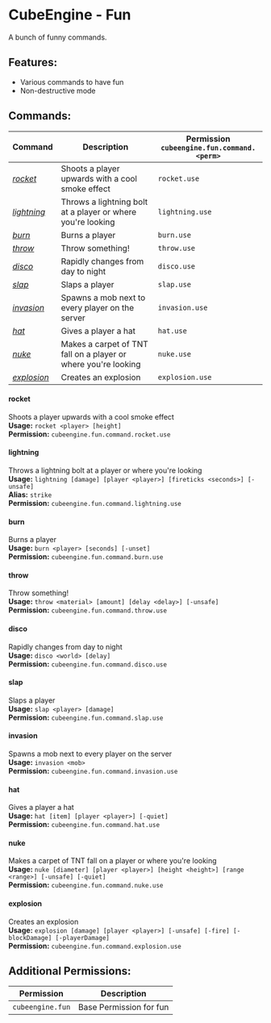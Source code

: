 # CubeEngine - Fun
A bunch of funny commands.

## Features:
 - Various commands to have fun
 - Non-destructive mode

## Commands:

| Command | Description | Permission<br>`cubeengine.fun.command.<perm>` |
| --- | --- | --- |
| [*rocket*](#rocket) | Shoots a player upwards with a cool smoke effect | `rocket.use` |
| [*lightning*](#lightning) | Throws a lightning bolt at a player or where you're looking | `lightning.use` |
| [*burn*](#burn) | Burns a player | `burn.use` |
| [*throw*](#throw) | Throw something! | `throw.use` |
| [*disco*](#disco) | Rapidly changes from day to night | `disco.use` |
| [*slap*](#slap) | Slaps a player | `slap.use` |
| [*invasion*](#invasion) | Spawns a mob next to every player on the server | `invasion.use` |
| [*hat*](#hat) | Gives a player a hat | `hat.use` |
| [*nuke*](#nuke) | Makes a carpet of TNT fall on a player or where you're looking | `nuke.use` |
| [*explosion*](#explosion) | Creates an explosion | `explosion.use` |

#### rocket  
Shoots a player upwards with a cool smoke effect  
**Usage:** `rocket <player> [height]`  
**Permission:** `cubeengine.fun.command.rocket.use`  
  

#### lightning  
Throws a lightning bolt at a player or where you're looking  
**Usage:** `lightning [damage] [player <player>] [fireticks <seconds>] [-unsafe]`  
**Alias:** `strike`  
**Permission:** `cubeengine.fun.command.lightning.use`  
  

#### burn  
Burns a player  
**Usage:** `burn <player> [seconds] [-unset]`  
**Permission:** `cubeengine.fun.command.burn.use`  
  

#### throw  
Throw something!  
**Usage:** `throw <material> [amount] [delay <delay>] [-unsafe]`  
**Permission:** `cubeengine.fun.command.throw.use`  
  

#### disco  
Rapidly changes from day to night  
**Usage:** `disco <world> [delay]`  
**Permission:** `cubeengine.fun.command.disco.use`  
  

#### slap  
Slaps a player  
**Usage:** `slap <player> [damage]`  
**Permission:** `cubeengine.fun.command.slap.use`  
  

#### invasion  
Spawns a mob next to every player on the server  
**Usage:** `invasion <mob>`  
**Permission:** `cubeengine.fun.command.invasion.use`  
  

#### hat  
Gives a player a hat  
**Usage:** `hat [item] [player <player>] [-quiet]`  
**Permission:** `cubeengine.fun.command.hat.use`  
  

#### nuke  
Makes a carpet of TNT fall on a player or where you're looking  
**Usage:** `nuke [diameter] [player <player>] [height <height>] [range <range>] [-unsafe] [-quiet]`  
**Permission:** `cubeengine.fun.command.nuke.use`  
  

#### explosion  
Creates an explosion  
**Usage:** `explosion [damage] [player <player>] [-unsafe] [-fire] [-blockDamage] [-playerDamage]`  
**Permission:** `cubeengine.fun.command.explosion.use`  
  

## Additional Permissions:

| Permission | Description |
| --- | --- |
| `cubeengine.fun` | Base Permission for fun |